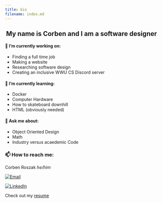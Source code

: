 ```yaml
---
title: bio
filename: index.md
---
```


<h2 align="center"> My name is Corben and I am a software designer </h2>

#### 🔭 I’m currently working on:
- Finding a full time job
- Making a website 
- Researching software design
- Creating an inclusive WWU CS Discord server

#### 🌱 I’m currently learning:
- Docker 
- Computer Hardware
- How to skateboard downhill
- HTML (obviously needed)

#### 💬 Ask me about:
- Object Oriented Design
- Math
- Industry versus acaedemic Code

### 📫 How to reach me:
Corben Roszak <em>he/him</em>

[![Email][email-shield]][email-url]

[![LinkedIn][linkedin-shield]][linkedin-url]

Check out my [resume](./resume.md)




[linkedin-shield]: https://img.shields.io/badge/-LinkedIn-black.svg?style=for-the-badge&logo=linkedin&colorB=555
[linkedin-url]: https://linkedin.com/in/corben-roszak
[email-shield]: https://img.shields.io/badge/-Email-blue?style=for-the-badge&logo=Mail.Ru
[email-url]: mailto:corbenroszak@gmail.com



<!---

### Markdown

Markdown is a lightweight and easy-to-use syntax for styling your writing. It includes conventions for

```markdown
Syntax highlighted code block

# Header 1
## Header 2
### Header 3

- Bulleted
- List

1. Numbered
2. List

**Bold** and _Italic_ and `Code` text

[Link](url) and ![Image](src)
```

--->
